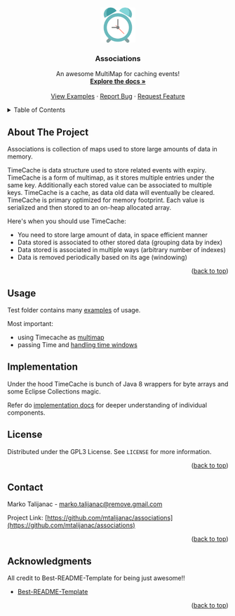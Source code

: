 <!-- Improved compatibility of back to top link: See: https://github.com/othneildrew/Best-README-Template/pull/73 -->
<a name="readme-top"></a>
<!--
*** Thanks for checking out the Best-README-Template. If you have a suggestion
*** that would make this better, please fork the repo and create a pull request
*** or simply open an issue with the tag "enhancement".
*** Don't forget to give the project a star!
*** Thanks again! Now go create something AMAZING! :D
-->


<!-- PROJECT LOGO -->
<br />
<div align="center">
  <a href="https://github.com/mtalijanac/associations.git">
    <img src="images/logo.png" alt="Logo" width="80" height="80">
  </a>

  <h3 align="center">Associations</h3>

  <p align="center">
    An awesome MultiMap for caching events!
    <br />
    <a href="https://github.com/mtalijanac/associations"><strong>Explore the docs »</strong></a>
    <br />
    <br />
    <a href="https://github.com/mtalijanac/associations/blob/main/src/test/java/mt/fireworks/associations/examples/">View Examples</a>
    ·
    <a href="https://github.com/mtalijanac/associations/issues">Report Bug</a>
    ·
    <a href="https://github.com/mtalijanac/associations/issues">Request Feature</a>
  </p>
</div>



<!-- TABLE OF CONTENTS -->
<details>
  <summary>Table of Contents</summary>
  <ol>
    <li>
      <a href="#about-the-project">About The Project</a>
    </li>
    <li><a href="#usage">Usage</a></li>
    <li><a href="#Implementation">Implementation</a></li>
    <li><a href="#license">License</a></li>
    <li><a href="#contact">Contact</a></li>
    <li><a href="#acknowledgments">Acknowledgments</a></li>
  </ol>
</details>



<!-- ABOUT THE PROJECT -->
## About The Project

Associations is collection of maps used to store large amounts of
data in memory.

TimeCache is data structure used to store related events with expiry.
TimeCache is a form of multimap, as it stores multiple entries under the same key.
Additionally each stored value can be associated to multiple keys.
TimeCache is a cache, as data old data will eventually be cleared.
TimeCache is primary optimized for memory footprint. Each value is
serialized and then stored to an on-heap allocated array.

Here's when you should use TimeCache:
* You need to store large amount of data, in space efficient manner
* Data stored is associated to other stored data (grouping data by index)
* Data stored is associated in multiple ways (arbitrary number of indexes)
* Data is removed periodically based on its age (windowing)

<p align="right">(<a href="#readme-top">back to top</a>)</p>




<!-- USAGE EXAMPLES -->
## Usage

Test folder contains many [examples](https://github.com/mtalijanac/associations/blob/main/src/test/java/mt/fireworks/associations/examples)
of usage.

Most important:
 - using Timecache as [multimap](https://github.com/mtalijanac/associations/blob/main/src/test/java/mt/fireworks/associations/examples/UseAsMultimap.java)
 - passing Time and [handling time windows](https://github.com/mtalijanac/associations/blob/main/src/test/java/mt/fireworks/associations/examples/WindowHandling.java)


<!-- IMPLEMENTATION -->
## Implementation

Under the hood TimeCache is bunch of Java 8 wrappers for byte arrays and
some Eclipse Collections magic.

Refer do [implementation docs](https://github.com/mtalijanac/associations/blob/main/docs/Implementation.md)
for deeper understanding of individual components.

<!-- LICENSE -->
## License

Distributed under the GPL3 License. See `LICENSE` for more information.

<p align="right">(<a href="#readme-top">back to top</a>)</p>



<!-- CONTACT -->
## Contact

Marko Talijanac - marko.talijanac@remove.gmail.com

Project Link: [https://github.com/mtalijanac/associations](https://github.com/mtalijanac/associations)

<p align="right">(<a href="#readme-top">back to top</a>)</p>



<!-- ACKNOWLEDGMENTS -->
## Acknowledgments

All credit to Best-README-Template for being just awesome!!

* [Best-README-Template](https://github.com/othneildrew/Best-README-Template)

<p align="right">(<a href="#readme-top">back to top</a>)</p>




